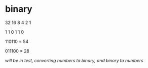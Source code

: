 
# binary

32 16 8 4 2 1

1   1   0  1  1  0

110110 = 54

011100 = 28

*will be in test, converting numbers to binary, and binary to numbers*

